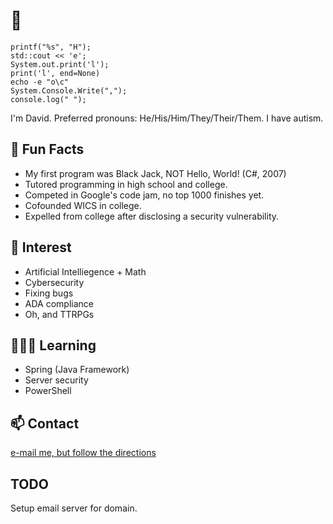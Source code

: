 # 👋
```
printf("%s", "H");
std::cout << 'e';
System.out.print('l');
print('l', end=None)
echo -e "o\c"
System.Console.Write(",");
console.log(" ");
```
I'm David. Preferred pronouns: He/His/Him/They/Their/Them. I have autism.

## 🎉 Fun Facts
- My first program was Black Jack, NOT Hello, World! (C#, 2007)
- Tutored programming in high school and college.
- Competed in Google's code jam, no top 1000 finishes yet.
- Cofounded WICS in college.
- Expelled from college after disclosing a security vulnerability.

## 🌠 Interest
- Artificial Intelliegence + Math
- Cybersecurity
- Fixing bugs
- ADA compliance
- Oh, and TTRPGs

## 👨🏻‍🎓 Learning
- Spring (Java Framework)
- Server security
- PowerShell

## 📫 Contact
[e-mail me, but follow the directions](mailto:pac.dlfisher+replace_everything_after_plus_with_github@gmail.com?subject=Project%20or%20Repository&body=LINK%20TO%20SITE)

TODO
---
Setup email server for domain.

<!---
dfisheritp/dfisheritp is a ✨ special ✨ repository because its `README.md` (this file) appears on your GitHub profile.
You can click the Preview link to take a look at your changes.
--->
